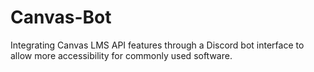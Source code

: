 # Canvas-Bot
Integrating Canvas LMS API features through a Discord bot interface to allow more accessibility for commonly used software.
